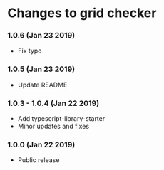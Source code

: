 # Changes to grid checker


### 1.0.6 (Jan 23 2019)

* Fix typo

### 1.0.5 (Jan 23 2019)

* Update README

### 1.0.3 - 1.0.4 (Jan 22 2019)

* Add typescript-library-starter
* Minor updates and fixes

### 1.0.0 (Jan 22 2019)

* Public release
